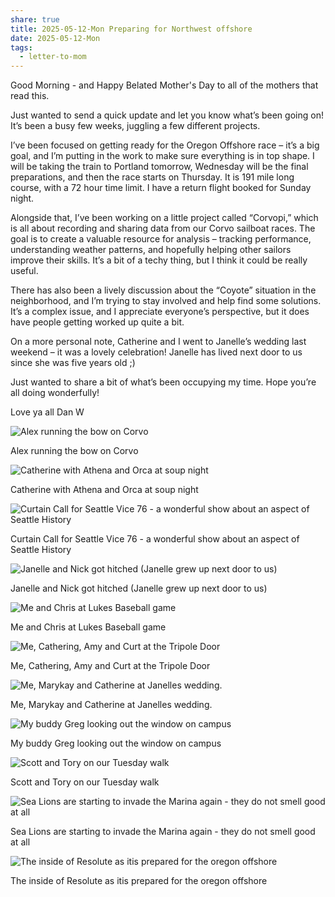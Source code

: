 ```yaml
---
share: true
title: 2025-05-12-Mon Preparing for Northwest offshore
date: 2025-05-12-Mon
tags:
  - letter-to-mom
---
```

Good Morning - and Happy Belated Mother's Day to all of the mothers that read this.  

Just wanted to send a quick update and let you know what’s been going on! It’s been a busy few weeks, juggling a few different projects.

I’ve been focused on getting ready for the Oregon Offshore race – it’s a big goal, and I’m putting in the work to make sure everything is in top shape.  I will be taking the train to Portland tomorrow, Wednesday will be the final preparations, and then the race starts on Thursday.  It is 191 mile long course, with a 72 hour time limit.  I have a return flight booked for Sunday night.

Alongside that, I’ve been working on a little project called “Corvopi,” which is all about recording and sharing data from our Corvo sailboat races. The goal is to create a valuable resource for analysis – tracking performance, understanding weather patterns, and hopefully helping other sailors improve their skills. It’s a bit of a techy thing, but I think it could be really useful.

There has also been a lively discussion about the “Coyote” situation in the neighborhood, and I’m trying to stay involved and help find some solutions. It’s a complex issue, and I appreciate everyone’s perspective, but it does have people getting worked up quite a bit.

On a more personal note, Catherine and I went to Janelle’s wedding last weekend – it was a lovely celebration!   Janelle has lived next door to us since she was five years old ;) 

Just wanted to share a bit of what’s been occupying my time. Hope you’re all doing wonderfully!

Love ya all
Dan W





![Alex running the bow on Corvo](../attachments/Alex%20running%20the%20bow%20on%20Corvo.jpeg)

Alex running the bow on Corvo


![Catherine with Athena and Orca at soup night](../attachments/Catherine%20with%20Athena%20and%20Orca%20at%20soup%20night.jpeg)

Catherine with Athena and Orca at soup night


![Curtain Call for Seattle Vice 76 - a wonderful show about an aspect of Seattle History](../attachments/Curtain%20Call%20for%20Seattle%20Vice%2076%20-%20a%20wonderful%20show%20about%20an%20aspect%20of%20Seattle%20History.jpeg)

Curtain Call for Seattle Vice 76 - a wonderful show about an aspect of Seattle History


![Janelle and Nick got hitched (Janelle grew up next door to us)](../attachments/Janelle%20and%20Nick%20got%20hitched%20(Janelle%20grew%20up%20next%20door%20to%20us).jpeg)

Janelle and Nick got hitched (Janelle grew up next door to us)


![Me and Chris at Lukes Baseball game](../attachments/Me%20and%20Chris%20at%20Lukes%20Baseball%20game.jpeg)

Me and Chris at Lukes Baseball game


![Me, Cathering, Amy and Curt at the Tripole Door](../attachments/Me,%20Cathering,%20Amy%20and%20Curt%20at%20the%20Tripole%20Door.jpeg)

Me, Cathering, Amy and Curt at the Tripole Door


![Me, Marykay and Catherine at Janelles wedding.](../attachments/Me,%20Marykay%20and%20Catherine%20at%20Janelles%20wedding..jpeg)

Me, Marykay and Catherine at Janelles wedding.


![My buddy Greg looking out the window on campus](../attachments/My%20buddy%20Greg%20looking%20out%20the%20window%20on%20campus.jpeg)

My buddy Greg looking out the window on campus


![Scott and Tory on our Tuesday walk](../attachments/Scott%20and%20Tory%20on%20our%20Tuesday%20walk.jpeg)

Scott and Tory on our Tuesday walk


![Sea Lions are starting to invade the Marina again - they do not smell good at all](../attachments/Sea%20Lions%20are%20starting%20to%20invade%20the%20Marina%20again%20-%20they%20do%20not%20smell%20good%20at%20all.jpeg)

Sea Lions are starting to invade the Marina again - they do not smell good at all


![The inside of Resolute as itis prepared for the oregon offshore](../attachments/The%20inside%20of%20Resolute%20as%20itis%20prepared%20for%20the%20oregon%20offshore.jpeg)

The inside of Resolute as itis prepared for the oregon offshore
